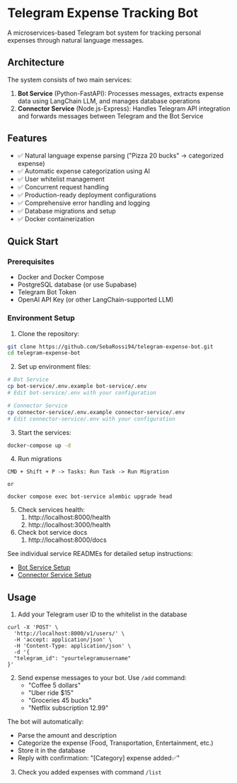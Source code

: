 # Telegram Expense Tracking Bot

A microservices-based Telegram bot system for tracking personal expenses through natural language messages.

## Architecture

The system consists of two main services:

1. **Bot Service** (Python-FastAPI): Processes messages, extracts expense data using LangChain LLM, and manages database operations
2. **Connector Service** (Node.js-Express): Handles Telegram API integration and forwards messages between Telegram and the Bot Service

## Features

- ✅ Natural language expense parsing ("Pizza 20 bucks" → categorized expense)
- ✅ Automatic expense categorization using AI
- ✅ User whitelist management
- ✅ Concurrent request handling
- ✅ Production-ready deployment configurations
- ✅ Comprehensive error handling and logging
- ✅ Database migrations and setup
- ✅ Docker containerization

## Quick Start

### Prerequisites

- Docker and Docker Compose
- PostgreSQL database (or use Supabase)
- Telegram Bot Token
- OpenAI API Key (or other LangChain-supported LLM)

### Environment Setup

1. Clone the repository:
```bash
git clone https://github.com/SebaRossi94/telegram-expense-bot.git
cd telegram-expense-bot
```

2. Set up environment files:
```bash
# Bot Service
cp bot-service/.env.example bot-service/.env
# Edit bot-service/.env with your configuration

# Connector Service
cp connector-service/.env.example connector-service/.env
# Edit connector-service/.env with your configuration
```

3. Start the services:
```bash
docker-compose up -d
```

4. Run migrations
```
CMD + Shift + P -> Tasks: Run Task -> Run Migration

or

docker compose exec bot-service alembic upgrade head
```
5. Check services health:
   1. http://localhost:8000/health
   2. http://localhost:3000/health
6. Check bot service docs
   1. http://localhost:8000/docs

See individual service READMEs for detailed setup instructions:
- [Bot Service Setup](./bot-service/README.md)
- [Connector Service Setup](./connector-service/README.md)

## Usage

1. Add your Telegram user ID to the whitelist in the database
```
curl -X 'POST' \
  'http://localhost:8000/v1/users/' \
  -H 'accept: application/json' \
  -H 'Content-Type: application/json' \
  -d '{
  "telegram_id": "yourtelegramusername"
}'
```
2. Send expense messages to your bot. Use `/add` command:
   - "Coffee 5 dollars"
   - "Uber ride $15"
   - "Groceries 45 bucks"
   - "Netflix subscription 12.99"

The bot will automatically:
- Parse the amount and description
- Categorize the expense (Food, Transportation, Entertainment, etc.)
- Store it in the database
- Reply with confirmation: "[Category] expense added✅"

3. Check you added expenses with command `/list`